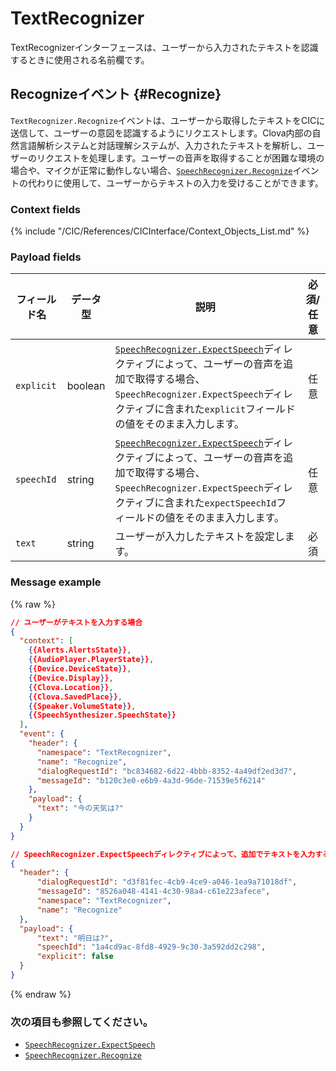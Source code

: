 # TextRecognizer

TextRecognizerインターフェースは、ユーザーから入力されたテキストを認識するときに使用される名前欄です。

## Recognizeイベント {#Recognize}
`TextRecognizer.Recognize`イベントは、ユーザーから取得したテキストをCICに送信して、ユーザーの意図を認識するようにリクエストします。Clova内部の自然言語解析システムと対話理解システムが、入力されたテキストを解析し、ユーザーのリクエストを処理します。ユーザーの音声を取得することが困難な環境の場合や、マイクが正常に動作しない場合、[`SpeechRecognizer.Recognize`](/CIC/References/CICInterface/SpeechRecognizer.md#Recognize)イベントの代わりに使用して、ユーザーからテキストの入力を受けることができます。

### Context fields

{% include "/CIC/References/CICInterface/Context_Objects_List.md" %}

### Payload fields
| フィールド名       | データ型    | 説明                     | 必須/任意 |
|---------------|---------|-----------------------------|:---------:|
| `explicit`         | boolean  | [`SpeechRecognizer.ExpectSpeech`](/CIC/References/CICInterface/SpeechRecognizer.md#ExpectSpeech)ディレクティブによって、ユーザーの音声を追加で取得する場合、`SpeechRecognizer.ExpectSpeech`ディレクティブに含まれた`explicit`フィールドの値をそのまま入力します。  | 任意  |
| `speechId`   | string   | [`SpeechRecognizer.ExpectSpeech`](/CIC/References/CICInterface/SpeechRecognizer.md#ExpectSpeech)ディレクティブによって、ユーザーの音声を追加で取得する場合、`SpeechRecognizer.ExpectSpeech`ディレクティブに含まれた`expectSpeechId`フィールドの値をそのまま入力します。  | 任意  |
| `text`        | string  | ユーザーが入力したテキストを設定します。 | 必須     |

### Message example
{% raw %}
```json
// ユーザーがテキストを入力する場合
{
  "context": [
    {{Alerts.AlertsState}},
    {{AudioPlayer.PlayerState}},
    {{Device.DeviceState}},
    {{Device.Display}},
    {{Clova.Location}},
    {{Clova.SavedPlace}},
    {{Speaker.VolumeState}},
    {{SpeechSynthesizer.SpeechState}}
  ],
  "event": {
    "header": {
      "namespace": "TextRecognizer",
      "name": "Recognize",
      "dialogRequestId": "bc834682-6d22-4bbb-8352-4a49df2ed3d7",
      "messageId": "b120c3e0-e6b9-4a3d-96de-71539e5f6214"
    },
    "payload": {
      "text": "今の天気は?"
    }
  }
}

// SpeechRecognizer.ExpectSpeechディレクティブによって、追加でテキストを入力する場合
{
  "header": {
      "dialogRequestId": "d3f81fec-4cb9-4ce9-a046-1ea9a71018df",
      "messageId": "8526a048-4141-4c30-98a4-c61e223afece",
      "namespace": "TextRecognizer",
      "name": "Recognize"
  },
  "payload": {
      "text": "明日は?",
      "speechId": "1a4cd9ac-8fd8-4929-9c30-3a592dd2c298",
      "explicit": false
  }
}
```
{% endraw %}

### 次の項目も参照してください。
* [`SpeechRecognizer.ExpectSpeech`](/CIC/References/CICInterface/SpeechRecognizer.md#ExpectSpeech)
* [`SpeechRecognizer.Recognize`](/CIC/References/CICInterface/SpeechRecognizer.md#Recognize)
